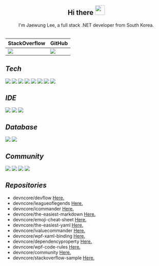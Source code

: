 ## <div align=center>Hi there <img src="https://user-images.githubusercontent.com/52397976/128292642-cb9d58c3-e01e-41c0-8713-14c59f4fb499.gif" width="30px"></div>

<div align=center>I'm Jaewung Lee, a full stack .NET developer from South Korea.</div>

<br />

<div align=center> 
  <table>
    <thead>
      <tr>
        <th>StackOverflow</th>
        <th>GitHub</th>
      </tr>
    </thead>
    <tbody>
      <tr>
        <td>
          <img src="https://github-readme-stackoverflow.vercel.app/?userID=9438258"/>
        </td>
        <td>
          <img src="https://github-readme-stats.vercel.app/api?username=devncore-james&orgs=devncore&show_icons=true&theme=buefy&count_private=true&hide_border=true&hide_title=true&disable_animations=true&line_height=25&"/>
        </td>
      </tr>
    </tbody>
  </table>
</div>

## _Tech_
![](https://img.shields.io/badge/-C%23-%23239120?style=for-the-badge&logo=C-Sharp)
![](https://img.shields.io/badge/-.NET-%235C2D91?style=for-the-badge&logo=.NET)
![](https://img.shields.io/badge/-Blazor-512BD4?style=for-the-badge&logo=Blazor&logoColor=white)
![](https://img.shields.io/badge/-Python-3776AB?style=for-the-badge&logo=Python&logoColor=white)
![](https://img.shields.io/badge/-pandas-150458?style=for-the-badge&logo=pandas&logoColor=white)
![](https://img.shields.io/badge/-NumPy-013243?style=for-the-badge&logo=NumPy&logoColor=white)
![](https://img.shields.io/badge/-JavaScript-F7DF1E?style=for-the-badge&logo=JavaScript&logoColor=white)
![](https://img.shields.io/badge/-Markdown-000000?style=for-the-badge&logo=Markdown&logoColor=white)

## _IDE_
![](https://img.shields.io/badge/-Visual%20Studio-%235C2D91?style=for-the-badge&logo=Visual-Studio)
![](https://img.shields.io/badge/-Visual%20Studio%20Code-%23007ACC?style=for-the-badge&logo=Visual-Studio-Code)
![](https://img.shields.io/badge/-Jupyter-f37626?style=for-the-badge&logo=Jupyter&logoColor=white)

## _Database_
![](https://img.shields.io/badge/-MSSQL-%23CC2927?style=for-the-badge&logo=Microsoft-SQL-Server)
![](https://img.shields.io/badge/-MongoDB-47a248?style=for-the-badge&logo=MongoDB&logoColor=white)

## _Community_
![](https://img.shields.io/badge/-StackOverflow-f58025?style=for-the-badge&logo=StackOverflow&logoColor=white)
![](https://img.shields.io/badge/-GitHub-181717?style=for-the-badge&logo=GitHub&logoColor=white)
![](https://img.shields.io/badge/-Bitbucket-0052CC?style=for-the-badge&logo=Bitbucket&logoColor=white)
![](https://img.shields.io/badge/-Youtube-ff0000?style=for-the-badge&logo=Youtube&logoColor=white)

## _Repositories_
- devncore/devflow [Here.](https://github.com/devncore/devflow)
- devncore/leagueoflegends [Here.](https://github.com/devncore/leagueoflegends)
- devncore/icommander [Here.](https://github.com/devncore/icommander)
- devncore/the-easiest-markdown [Here.](https://github.com/devncore/the-easiest-markdown)
- devncore/emoji-cheat-sheet [Here.](https://github.com/devncore/emoji-cheat-sheet)
- devncore/the-easiest-yaml [Here.](https://github.com/devncore/the-easiest-yaml)
- devncore/ivaluecommander [Here.](https://github.com/devncore/ivaluecommander)
- devncore/wpf-xaml-binding [Here.](https://github.com/devncore/wpf-xaml-binding)
- devncore/dependencyproperty [Here.](https://github.com/devncore/dependencyproperty)
- devncore/wpf-code-rules [Here.](https://github.com/devncore/wpf-code-rules)
- devncore/community [Here.](https://github.com/devncore/community)
- devncore/stackoverflow-sample [Here.](https://github.com/devncore/stackoverflow-sample)
